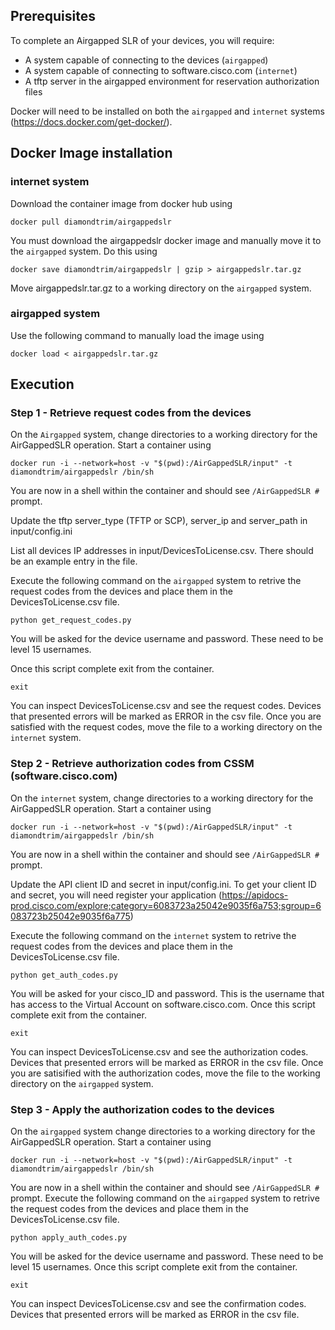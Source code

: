## Prerequisites
To complete an Airgapped SLR of your devices, you will require:
  - A system capable of connecting to the devices (```airgapped```)
  - A system capable of connecting to software.cisco.com (```internet```)
  - A tftp server in the airgapped environment for reservation authorization files

Docker will need to be installed on both the ```airgapped``` and ```internet``` systems (https://docs.docker.com/get-docker/).

## Docker Image installation
### internet system
Download the container image from docker hub using
```
docker pull diamondtrim/airgappedslr
```
You must download the airgappedslr docker image and manually move it to the ```airgapped``` system.  Do this using
```
docker save diamondtrim/airgappedslr | gzip > airgappedslr.tar.gz
```
Move airgappedslr.tar.gz to a working directory on the ```airgapped``` system.

### airgapped system
Use the following command to manually load the image using
```
docker load < airgappedslr.tar.gz
```

## Execution
### Step 1 - Retrieve request codes from the devices
On the ```Airgapped``` system, change directories to a working directory for the AirGappedSLR operation.  Start a container using
```
docker run -i --network=host -v "$(pwd):/AirGappedSLR/input" -t diamondtrim/airgappedslr /bin/sh
```
You are now in a shell within the container and should see ```/AirGappedSLR #``` prompt.

Update the tftp server_type (TFTP or SCP), server_ip and server_path in input/config.ini

List all devices IP addresses in input/DevicesToLicense.csv.  There should be an example entry in the file.

Execute the following command on the ```airgapped``` system to retrive the request codes from the devices and place them in the DevicesToLicense.csv file.
```
python get_request_codes.py
```
You will be asked for the device username and password.  These need to be level 15 usernames.

Once this script complete exit from the container.
```
exit
```
You can inspect DevicesToLicense.csv and see the request codes.  Devices that presented errors will be marked as ERROR in the csv file.  Once you are satisfied with the request codes, move the file to a working directory on the ```internet``` system.

### Step 2 -  Retrieve authorization codes from CSSM (software.cisco.com)
On the ```internet``` system, change directories to a working directory for the AirGappedSLR operation.  Start a container using
```
docker run -i --network=host -v "$(pwd):/AirGappedSLR/input" -t diamondtrim/airgappedslr /bin/sh
```
You are now in a shell within the container and should see ```/AirGappedSLR #``` prompt.

Update the API client ID and secret in input/config.ini.  To get your client ID and secret, you will need register your application (https://apidocs-prod.cisco.com/explore;category=6083723a25042e9035f6a753;sgroup=6083723b25042e9035f6a775)

Execute the following command on the ```internet``` system to retrive the request codes from the devices and place them in the DevicesToLicense.csv file.
```
python get_auth_codes.py
```
You will be asked for your cisco_ID and password.  This is the username that has access to the Virtual Account on software.cisco.com.
Once this script complete exit from the container.
```
exit
```
You can inspect DevicesToLicense.csv and see the authorization codes.  Devices that presented errors will be marked as ERROR in the csv file.  Once you are satisified with the authorization codes, move the file to the working directory on the ```airgapped``` system.

### Step 3 -  Apply the authorization codes to the devices
On the ```airgapped``` system change directories to a working directory for the AirGappedSLR operation.  Start a container using
```
docker run -i --network=host -v "$(pwd):/AirGappedSLR/input" -t diamondtrim/airgappedslr /bin/sh
```
You are now in a shell within the container and should see ```/AirGappedSLR #``` prompt.
Execute the following command on the ```airgapped``` system to retrive the request codes from the devices and place them in the DevicesToLicense.csv file.
```
python apply_auth_codes.py
```
You will be asked for the device username and password.  These need to be level 15 usernames.
Once this script complete exit from the container.
```
exit
```
You can inspect DevicesToLicense.csv and see the confirmation codes.  Devices that presented errors will be marked as ERROR in the csv file.
